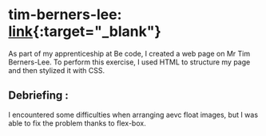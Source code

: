 # tim-berners-lee: [link](https://florianevangelista.github.io/tim-berners-lee/){:target="_blank"}

As part of my apprenticeship at Be code, I created a web page on Mr Tim Berners-Lee. To perform this exercise, I used HTML to structure my page and then stylized it with CSS.


## Debriefing :

I encountered some difficulties when arranging aevc float images, but I was able to fix the problem thanks to flex-box.
